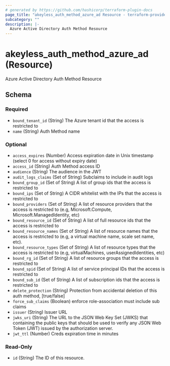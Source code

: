 ```yaml
---
# generated by https://github.com/hashicorp/terraform-plugin-docs
page_title: "akeyless_auth_method_azure_ad Resource - terraform-provider-akeyless"
subcategory: ""
description: |-
  Azure Active Directory Auth Method Resource
---
```


# akeyless_auth_method_azure_ad (Resource)

Azure Active Directory Auth Method Resource



<!-- schema generated by tfplugindocs -->
## Schema

### Required

- `bound_tenant_id` (String) The Azure tenant id that the access is restricted to
- `name` (String) Auth Method name

### Optional

- `access_expires` (Number) Access expiration date in Unix timestamp (select 0 for access without expiry date)
- `access_id` (String) Auth Method access ID
- `audience` (String) The audience in the JWT
- `audit_logs_claims` (Set of String) Subclaims to include in audit logs
- `bound_group_id` (Set of String) A list of group ids that the access is restricted to
- `bound_ips` (Set of String) A CIDR whitelist with the IPs that the access is restricted to
- `bound_providers` (Set of String) A list of resource providers that the access is restricted to (e.g, Microsoft.Compute, Microsoft.ManagedIdentity, etc)
- `bound_resource_id` (Set of String) A list of full resource ids that the access is restricted to
- `bound_resource_names` (Set of String) A list of resource names that the access is restricted to (e.g, a virtual machine name, scale set name, etc).
- `bound_resource_types` (Set of String) A list of resource types that the access is restricted to (e.g, virtualMachines, userAssignedIdentities, etc)
- `bound_rg_id` (Set of String) A list of resource groups that the access is restricted to
- `bound_spid` (Set of String) A list of service principal IDs that the access is restricted to
- `bound_sub_id` (Set of String) A list of subscription ids that the access is restricted to
- `delete_protection` (String) Protection from accidental deletion of this auth method, [true/false]
- `force_sub_claims` (Boolean) enforce role-association must include sub claims
- `issuer` (String) Issuer URL
- `jwks_uri` (String) The URL to the JSON Web Key Set (JWKS) that containing the public keys that should be used to verify any JSON Web Token (JWT) issued by the authorization server.
- `jwt_ttl` (Number) Creds expiration time in minutes

### Read-Only

- `id` (String) The ID of this resource.


